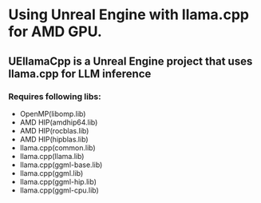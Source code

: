 # Using Unreal Engine with llama.cpp for AMD GPU.
## UEllamaCpp is a Unreal Engine project that uses llama.cpp for LLM inference 

### Requires following libs:
- OpenMP(libomp.lib)
- AMD HIP(amdhip64.lib)
- AMD HIP(rocblas.lib)
- AMD HIP(hipblas.lib)
- llama.cpp(common.lib)
- llama.cpp(llama.lib)
- llama.cpp(ggml-base.lib)
- llama.cpp(ggml.lib)
- llama.cpp(ggml-hip.lib)
- llama.cpp(ggml-cpu.lib)

